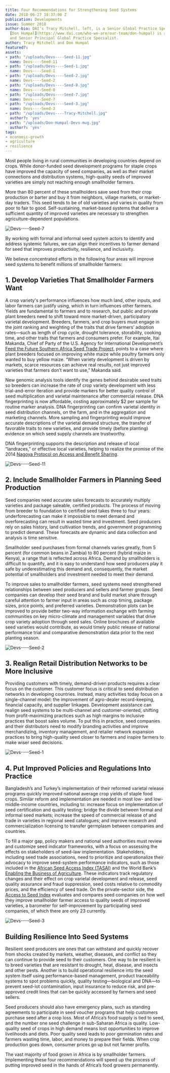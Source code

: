 ```yaml
---
title: Four Recommendations for Strengthening Seed Systems
date: 2018-06-27 18:37:00 Z
publication: Developments
issue: Summer 2018
author-bio: DAI’s Tracy Mitchell, left, is a Senior Global Practice Specialist and
  [Don Humpal](https://www.dai.com/who-we-are/our-team/don-humpal) is a Senior Agriculturalist
  and Senior Principal Global Practice Specialist.
author: Tracy Mitchell and Don Humpal
featured?: 
assets:
- path: "/uploads/Devs----Seed-11.jpg"
  name: Devs----Seed-11
- path: "/uploads/Devs----Seed-1.jpg"
  name: Devs----Seed-1
- path: "/uploads/Devs----Seed-2.jpg"
  name: Devs----Seed-2
- path: "/uploads/Devs----Seed-8.jpg"
  name: Devs----Seed-8
- path: "/uploads/Devs----Seed-7.jpg"
  name: Devs----Seed-7
- path: "/uploads/Devs----Seed-3.jpg"
  name: Devs----Seed-3
- path: "/uploads/Devs----Tracy-Mitchell.jpg"
  author?: 'yes'
- path: "/uploads/Don-Humpal-Devs-mug.jpg"
  author?: 'yes'
tags:
- economic-growth
- agriculture
- resilience
---
```


Most people living in rural communities in developing countries depend on crops. While donor-funded seed development programs for staple crops have improved the capacity of seed companies, as well as their market connections and distribution systems, high-quality seeds of improved varieties are simply not reaching enough smallholder farmers.




More than 80 percent of these smallholders save seed from their crop production or barter and buy it from neighbors, village markets, or market-day traders. This seed tends to be of old varieties and varies in quality from poor to fair to good. Self-sustaining, market-based systems that deliver a sufficient quantity of improved varieties are necessary to strengthen agriculture-dependent populations.

![Devs----Seed-7](/uploads/Devs----Seed-7.jpg) 

By working with formal and informal seed system actors to identify and address systemic failures, we can align their incentives to farmer demand for seed that improves productivity, resilience, and inclusivity.
 
We believe concentrated efforts in the following four areas will improve seed systems to benefit millions of smallholder farmers:

## 1. Develop Varieties That Smallholder Farmers Want

A crop variety's performance influences how much land, other inputs, and labor farmers can justify using, which in turn influences other farmers. Yields are fundamental to farmers and to research, but public and private plant breeders need to shift toward more market-driven, participatory varietal development. Breeders, farmers, and crop buyers must engage in the joint ranking and weighting of the traits that drive farmers’ adoption rates—such as length of crop cycle, drought tolerance, storability, cooking time, and other traits that farmers and consumers prefer. For example, Itai Makanda, Chief of Party of the U.S. Agency for International Development’s [Feed the Future Southern Africa Seed Trade Project](https://www.dai.com/our-work/projects/southern-africa-feed-future-southern-africa-seed-trade-project), points to a case where plant breeders focused on improving white maize while poultry farmers only wanted to buy yellow maize. “When variety development is driven by markets, scarce resources can achieve real results, not just improved varieties that farmers don’t want to use,” Makanda said.
 
New genomic analysis tools identify the genes behind desirable seed traits so breeders can increase the rate of crop variety development with less trial-and-error iteration and provide markers for better quality control of seed multiplication and varietal maintenance after commercial release. DNA fingerprinting is now affordable, costing approximately $2 per sample for routine marker analysis. DNA fingerprinting can confirm varietal identity in seed distribution channels, on the farm, and in the aggregation and marketing channels. More sampling and fingerprinting would improve accurate descriptions of the varietal demand structure, the transfer of favorable traits to new varieties, and provide timely (before planting) evidence on which seed supply channels are trustworthy.

DNA fingerprinting supports the description and release of local “landraces,” or effective local varieties, helping to realize the promise of the 2014 [Nagoya Protocol on Access and Benefit Sharing](https://www.cbd.int/abs/).

![Devs----Seed-11](/uploads/Devs----Seed-11.jpg) 

## 2. Include Smallholder Farmers in Planning Seed Production

Seed companies need accurate sales forecasts to accurately multiply varieties and package saleable, certified products. The process of moving from breeder to foundation to certified seed takes three to four years: underforecasting can make it impossible to meet demand and overforecasting can result in wasted time and investment. Seed producers rely on sales history, land cultivation trends, and government programming to predict demand. These forecasts are dynamic and data collection and analysis is time sensitive.

Smallholder seed purchases from formal channels varies greatly, from 5 percent (for common beans in Zambia) to 80 percent (hybrid maize in Kenya), a range that is reflected across Africa. Demand by smallholders is difficult to quantify, and it is easy to understand how seed producers play it safe by underestimating this demand and, consequently, the market potential of smallholders and investment needed to meet their demand.

To improve sales to smallholder farmers, seed systems need strengthened relationships between seed producers and sellers and farmer groups. Seed companies can develop their seed brand and build market share through careful attention to farmer input in areas such as crop timing, package sizes, price points, and preferred varieties. Demonstration plots can be improved to provide better two-way information exchange with farming communities on key micro-climate and management variables that drive crop variety adoption through seed sales. Online brochures of available seed varieties would contribute, as would timely public release of national performance trial and comparative demonstration data prior to the next planting season.

![Devs----Seed-2](/uploads/Devs----Seed-2.jpg) 

## 3. Realign Retail Distribution Networks to be More Inclusive 

Providing customers with timely, demand-driven products requires a clear focus on the customer. This customer focus is critical to seed distribution networks in developing countries. Instead, many activities today focus on a single-channel model: the improvement of agro-dealer record-keeping, financial capacity, and supplier linkages. Development assistance can realign seed systems to be multi-channel and customer-oriented, shifting from profit-maximizing practices such as high margins to inclusive practices that boost sales volume. To put this in practice, seed companies and their distributors need to modify branding activities and improve merchandizing, inventory management, and retailer network expansion practices to bring high-quality seed closer to farmers and inspire farmers to make wiser seed decisions. 
  
![Devs----Seed-1](/uploads/Devs----Seed-1.jpg) 

## 4. Put Improved Policies and Regulations Into Practice

Bangladesh’s and Turkey’s implementation of their reformed varietal release programs quickly improved national average crop yields of staple food crops. Similar reform and implementation are needed in most low- and low-middle-income countries, including to: increase focus on implementation of seed certification and quality testing; bridge the divide between formal and informal seed markets; increase the speed of commercial release of and trade in varieties in regional seed catalogues; and improve research and commercialization licensing to transfer germplasm between companies and countries.

To fill a major gap, policy makers and national seed authorities must review and customize seed indicator frameworks, with a focus on assessing the effects on stakeholders of seed-law implementation. Stakeholders, including seed trade associations, need to prioritize and operationalize their advocacy to improve seed-system performance indicators, such as those included in the [African Seed Access Index (TASAI)](https://tasai.org/) and the World Bank’s [Enabling the Business of Agriculture](http://eba.worldbank.org/). These indicators track regulatory changes and their effect on crop varietal development and release, seed quality assurance and fraud suppression, seed costs relative to commodity prices, and the efficiency of seed trade. On the private-sector side, the [Access to Seed Index](https://www.accesstoseeds.org/) evaluates and compares seed companies on how well they improve smallholder farmer access to quality seeds of improved varieties, a barometer for self-improvement by participating seed companies, of which there are only 23 currently.

![Devs----Seed-3](/uploads/Devs----Seed-3.jpg) 

## Building Resilience Into Seed Systems

Resilient seed producers are ones that can withstand and quickly recover from shocks created by markets, weather, diseases, and conflict so they can continue to provide seed to their customers. One way to be resilient is to breed varieties that are resistant to drought, heat, disease, and insects and other pests. Another is to build operational resilience into the seed system itself using performance-based management, product traceability systems to spot problems quickly, quality testing—biological and DNA—to prevent seed-lot contamination, input insurance to reduce risk, and pre-approved credit lines that can be quickly accessed by farmers and seed sellers.

Seed producers should also have emergency plans, such as standing agreements to participate in seed voucher programs that help customers purchase seed after a crop loss.
Most of Africa’s food supply is tied to seed, and the number one seed challenge in sub-Saharan Africa is quality. Low-quality seed of crops in high demand means lost opportunities to improve livelihoods and diets. Poor quality seed leads to poor germination rates and farmers wasting time, labor, and money to prepare their fields. When crop production goes down, consumer prices go up but not farmer profits.

The vast majority of food grown in Africa is by smallholder farmers. Implementing these four recommendations will speed up the process of putting improved seed in the hands of Africa’s food growers permanently.
